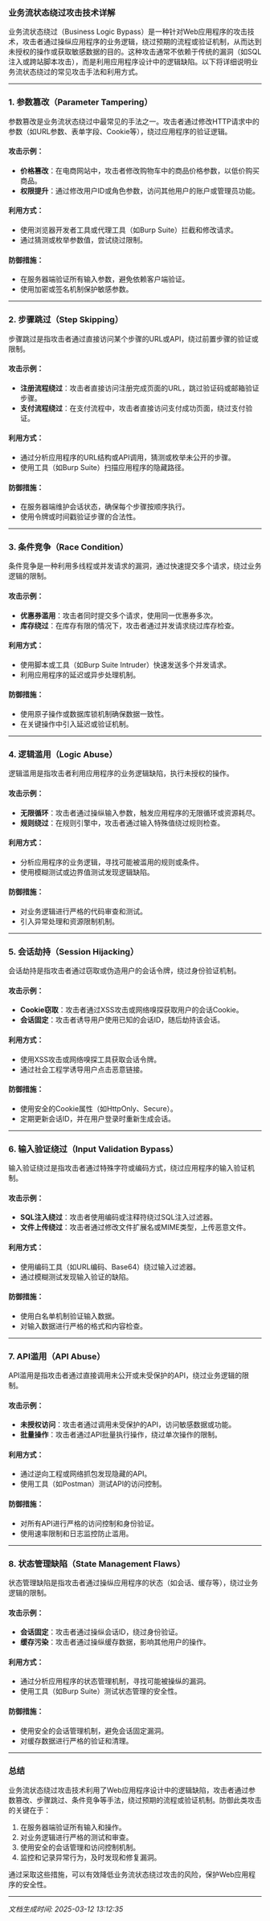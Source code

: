 ### 业务流状态绕过攻击技术详解

业务流状态绕过（Business Logic Bypass）是一种针对Web应用程序的攻击技术，攻击者通过操纵应用程序的业务逻辑，绕过预期的流程或验证机制，从而达到未授权的操作或获取敏感数据的目的。这种攻击通常不依赖于传统的漏洞（如SQL注入或跨站脚本攻击），而是利用应用程序设计中的逻辑缺陷。以下将详细说明业务流状态绕过的常见攻击手法和利用方式。

---

### 1. **参数篡改（Parameter Tampering）**
参数篡改是业务流状态绕过中最常见的手法之一。攻击者通过修改HTTP请求中的参数（如URL参数、表单字段、Cookie等），绕过应用程序的验证逻辑。

#### 攻击示例：
- **价格篡改**：在电商网站中，攻击者修改购物车中的商品价格参数，以低价购买商品。
- **权限提升**：通过修改用户ID或角色参数，访问其他用户的账户或管理员功能。

#### 利用方式：
- 使用浏览器开发者工具或代理工具（如Burp Suite）拦截和修改请求。
- 通过猜测或枚举参数值，尝试绕过限制。

#### 防御措施：
- 在服务器端验证所有输入参数，避免依赖客户端验证。
- 使用加密或签名机制保护敏感参数。

---

### 2. **步骤跳过（Step Skipping）**
步骤跳过是指攻击者通过直接访问某个步骤的URL或API，绕过前置步骤的验证或限制。

#### 攻击示例：
- **注册流程绕过**：攻击者直接访问注册完成页面的URL，跳过验证码或邮箱验证步骤。
- **支付流程绕过**：在支付流程中，攻击者直接访问支付成功页面，绕过支付验证。

#### 利用方式：
- 通过分析应用程序的URL结构或API调用，猜测或枚举未公开的步骤。
- 使用工具（如Burp Suite）扫描应用程序的隐藏路径。

#### 防御措施：
- 在服务器端维护会话状态，确保每个步骤按顺序执行。
- 使用令牌或时间戳验证步骤的合法性。

---

### 3. **条件竞争（Race Condition）**
条件竞争是一种利用多线程或并发请求的漏洞，通过快速提交多个请求，绕过业务逻辑的限制。

#### 攻击示例：
- **优惠券滥用**：攻击者同时提交多个请求，使用同一优惠券多次。
- **库存绕过**：在库存有限的情况下，攻击者通过并发请求绕过库存检查。

#### 利用方式：
- 使用脚本或工具（如Burp Suite Intruder）快速发送多个并发请求。
- 利用应用程序的延迟或异步处理机制。

#### 防御措施：
- 使用原子操作或数据库锁机制确保数据一致性。
- 在关键操作中引入延迟或验证机制。

---

### 4. **逻辑滥用（Logic Abuse）**
逻辑滥用是指攻击者利用应用程序的业务逻辑缺陷，执行未授权的操作。

#### 攻击示例：
- **无限循环**：攻击者通过操纵输入参数，触发应用程序的无限循环或资源耗尽。
- **规则绕过**：在规则引擎中，攻击者通过输入特殊值绕过规则检查。

#### 利用方式：
- 分析应用程序的业务逻辑，寻找可能被滥用的规则或条件。
- 使用模糊测试或边界值测试发现逻辑缺陷。

#### 防御措施：
- 对业务逻辑进行严格的代码审查和测试。
- 引入异常处理和资源限制机制。

---

### 5. **会话劫持（Session Hijacking）**
会话劫持是指攻击者通过窃取或伪造用户的会话令牌，绕过身份验证机制。

#### 攻击示例：
- **Cookie窃取**：攻击者通过XSS攻击或网络嗅探获取用户的会话Cookie。
- **会话固定**：攻击者诱导用户使用已知的会话ID，随后劫持该会话。

#### 利用方式：
- 使用XSS攻击或网络嗅探工具获取会话令牌。
- 通过社会工程学诱导用户点击恶意链接。

#### 防御措施：
- 使用安全的Cookie属性（如HttpOnly、Secure）。
- 定期更新会话ID，并在用户登录时重新生成会话。

---

### 6. **输入验证绕过（Input Validation Bypass）**
输入验证绕过是指攻击者通过特殊字符或编码方式，绕过应用程序的输入验证机制。

#### 攻击示例：
- **SQL注入绕过**：攻击者使用编码或注释符绕过SQL注入过滤器。
- **文件上传绕过**：攻击者通过修改文件扩展名或MIME类型，上传恶意文件。

#### 利用方式：
- 使用编码工具（如URL编码、Base64）绕过输入过滤器。
- 通过模糊测试发现输入验证的缺陷。

#### 防御措施：
- 使用白名单机制验证输入数据。
- 对输入数据进行严格的格式和内容检查。

---

### 7. **API滥用（API Abuse）**
API滥用是指攻击者通过直接调用未公开或未受保护的API，绕过业务逻辑的限制。

#### 攻击示例：
- **未授权访问**：攻击者通过调用未受保护的API，访问敏感数据或功能。
- **批量操作**：攻击者通过API批量执行操作，绕过单次操作的限制。

#### 利用方式：
- 通过逆向工程或网络抓包发现隐藏的API。
- 使用工具（如Postman）测试API的访问控制。

#### 防御措施：
- 对所有API进行严格的访问控制和身份验证。
- 使用速率限制和日志监控防止滥用。

---

### 8. **状态管理缺陷（State Management Flaws）**
状态管理缺陷是指攻击者通过操纵应用程序的状态（如会话、缓存等），绕过业务逻辑的限制。

#### 攻击示例：
- **会话固定**：攻击者通过操纵会话ID，绕过身份验证。
- **缓存污染**：攻击者通过操纵缓存数据，影响其他用户的操作。

#### 利用方式：
- 通过分析应用程序的状态管理机制，寻找可能被操纵的漏洞。
- 使用工具（如Burp Suite）测试状态管理的安全性。

#### 防御措施：
- 使用安全的会话管理机制，避免会话固定漏洞。
- 对缓存数据进行严格的验证和清理。

---

### 总结
业务流状态绕过攻击技术利用了Web应用程序设计中的逻辑缺陷，攻击者通过参数篡改、步骤跳过、条件竞争等手法，绕过预期的流程或验证机制。防御此类攻击的关键在于：
1. 在服务器端验证所有输入和操作。
2. 对业务逻辑进行严格的测试和审查。
3. 使用安全的会话管理和访问控制机制。
4. 监控和记录异常行为，及时发现和修复漏洞。

通过采取这些措施，可以有效降低业务流状态绕过攻击的风险，保护Web应用程序的安全性。

---

*文档生成时间: 2025-03-12 13:12:35*



















